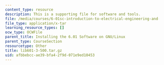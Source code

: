 ```yaml
---
content_type: resource
description: This is a supporting file for software and tools.
file: /media/courses/6-01sc-introduction-to-electrical-engineering-and-computer-science-i-spring-2011/afbbebccae39bfa42f9d071e9ed10453_lib601-3-500.tar.gz
file_type: application/x-tar
learning_resource_types: []
ocw_type: OCWFile
parent_title: Installing the 6.01 Software on GNU/Linux
parent_type: CourseSection
resourcetype: Other
title: lib601-3-500.tar.gz
uid: afbbebcc-ae39-bfa4-2f9d-071e9ed10453
---
```

